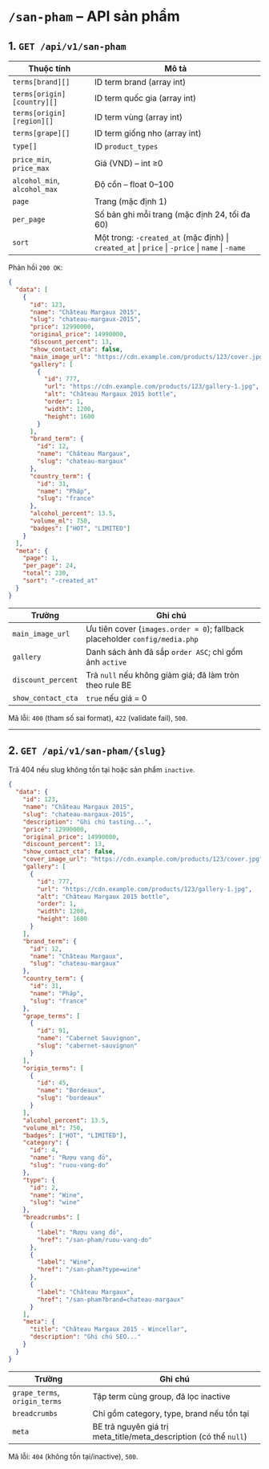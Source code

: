 # `/san-pham` – API sản phẩm

## 1. `GET /api/v1/san-pham`

| Thuộc tính | Mô tả |
| --- | --- |
| `terms[brand][]` | ID term brand (array int) |
| `terms[origin][country][]` | ID term quốc gia (array int) |
| `terms[origin][region][]` | ID term vùng (array int) |
| `terms[grape][]` | ID term giống nho (array int) |
| `type[]` | ID `product_types` |
| `price_min`, `price_max` | Giá (VND) – int ≥0 |
| `alcohol_min`, `alcohol_max` | Độ cồn – float 0–100 |
| `page` | Trang (mặc định 1) |
| `per_page` | Số bản ghi mỗi trang (mặc định 24, tối đa 60) |
| `sort` | Một trong: `-created_at` (mặc định) \| `created_at` \| `price` \| `-price` \| `name` \| `-name` |

Phản hồi `200 OK`:

```json
{
  "data": [
    {
      "id": 123,
      "name": "Château Margaux 2015",
      "slug": "chateau-margaux-2015",
      "price": 12990000,
      "original_price": 14990000,
      "discount_percent": 13,
      "show_contact_cta": false,
      "main_image_url": "https://cdn.example.com/products/123/cover.jpg",
      "gallery": [
        {
          "id": 777,
          "url": "https://cdn.example.com/products/123/gallery-1.jpg",
          "alt": "Château Margaux 2015 bottle",
          "order": 1,
          "width": 1200,
          "height": 1600
        }
      ],
      "brand_term": {
        "id": 12,
        "name": "Château Margaux",
        "slug": "chateau-margaux"
      },
      "country_term": {
        "id": 31,
        "name": "Pháp",
        "slug": "france"
      },
      "alcohol_percent": 13.5,
      "volume_ml": 750,
      "badges": ["HOT", "LIMITED"]
    }
  ],
  "meta": {
    "page": 1,
    "per_page": 24,
    "total": 230,
    "sort": "-created_at"
  }
}
```

| Trường | Ghi chú |
| --- | --- |
| `main_image_url` | Ưu tiên cover (`images.order = 0`); fallback placeholder `config/media.php` |
| `gallery` | Danh sách ảnh đã sắp `order ASC`; chỉ gồm ảnh `active` |
| `discount_percent` | Trả `null` nếu không giảm giá; đã làm tròn theo rule BE |
| `show_contact_cta` | `true` nếu giá = 0 |

Mã lỗi: `400` (tham số sai format), `422` (validate fail), `500`.

---

## 2. `GET /api/v1/san-pham/{slug}`

Trả 404 nếu slug không tồn tại hoặc sản phẩm `inactive`.

```json
{
  "data": {
    "id": 123,
    "name": "Château Margaux 2015",
    "slug": "chateau-margaux-2015",
    "description": "Ghi chú tasting...",
    "price": 12990000,
    "original_price": 14990000,
    "discount_percent": 13,
    "show_contact_cta": false,
    "cover_image_url": "https://cdn.example.com/products/123/cover.jpg",
    "gallery": [
      {
        "id": 777,
        "url": "https://cdn.example.com/products/123/gallery-1.jpg",
        "alt": "Château Margaux 2015 bottle",
        "order": 1,
        "width": 1200,
        "height": 1600
      }
    ],
    "brand_term": {
      "id": 12,
      "name": "Château Margaux",
      "slug": "chateau-margaux"
    },
    "country_term": {
      "id": 31,
      "name": "Pháp",
      "slug": "france"
    },
    "grape_terms": [
      {
        "id": 91,
        "name": "Cabernet Sauvignon",
        "slug": "cabernet-sauvignon"
      }
    ],
    "origin_terms": [
      {
        "id": 45,
        "name": "Bordeaux",
        "slug": "bordeaux"
      }
    ],
    "alcohol_percent": 13.5,
    "volume_ml": 750,
    "badges": ["HOT", "LIMITED"],
    "category": {
      "id": 4,
      "name": "Rượu vang đỏ",
      "slug": "ruou-vang-do"
    },
    "type": {
      "id": 2,
      "name": "Wine",
      "slug": "wine"
    },
    "breadcrumbs": [
      {
        "label": "Rượu vang đỏ",
        "href": "/san-pham/ruou-vang-do"
      },
      {
        "label": "Wine",
        "href": "/san-pham?type=wine"
      },
      {
        "label": "Château Margaux",
        "href": "/san-pham?brand=chateau-margaux"
      }
    ],
    "meta": {
      "title": "Château Margaux 2015 - Wincellar",
      "description": "Ghi chú SEO..."
    }
  }
}
```

| Trường | Ghi chú |
| --- | --- |
| `grape_terms`, `origin_terms` | Tập term cùng group, đã lọc inactive |
| `breadcrumbs` | Chỉ gồm category, type, brand nếu tồn tại |
| `meta` | BE trả nguyên giá trị meta_title/meta_description (có thể `null`) |

Mã lỗi: `404` (không tồn tại/inactive), `500`.
